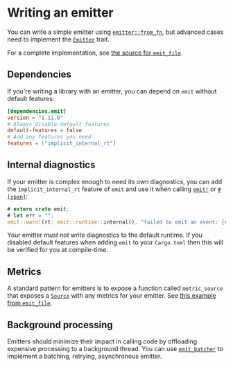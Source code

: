 # Writing an emitter

You can write a simple emitter using [`emitter::from_fn`](https://docs.rs/emit/1.11.0/emit/emitter/fn.from_fn.html), but advanced cases need to implement the [`Emitter`](https://docs.rs/emit/1.11.0/emit/trait.Emitter.html) trait.

For a complete implementation, see [the source for `emit_file`](https://github.com/emit-rs/emit/blob/main/emitter/file/src/lib.rs).

## Dependencies

If you're writing a library with an emitter, you can depend on `emit` without default features:

```toml
[dependencies.emit]
version = "1.11.0"
# Always disable default features
default-features = false
# Add any features you need
features = ["implicit_internal_rt"]
```

## Internal diagnostics

If your emitter is complex enough to need its own diagnostics, you can add the `implicit_internal_rt` feature of `emit` and use it when calling [`emit!`](https://docs.rs/emit/1.11.0/emit/macro.emit.html) or [`#[span]`](https://docs.rs/emit/1.11.0/emit/attr.span.html):

```rust
# extern crate emit;
# let err = "";
emit::warn!(rt: emit::runtime::internal(), "failed to emit an event: {err}");
```

Your emitter _must not_ write diagnostics to the default runtime. If you disabled default features when adding `emit` to your `Cargo.toml` then this will be verified for you at compile-time.

## Metrics

A standard pattern for emitters is to expose a function called `metric_source` that exposes a [`Source`](https://docs.rs/emit/1.11.0/emit/metric/source/trait.Source.html) with any metrics for your emitter. See [this example from `emit_file`](https://docs.rs/emit_file/1.11.0/emit_file/struct.FileSet.html#method.metric_source).

## Background processing

Emitters should minimize their impact in calling code by offloading expensive processing to a background thread. You can use [`emit_batcher`](https://docs.rs/emit_batcher/1.11.0/emit_batcher/index.html) to implement a batching, retrying, asynchronous emitter.
